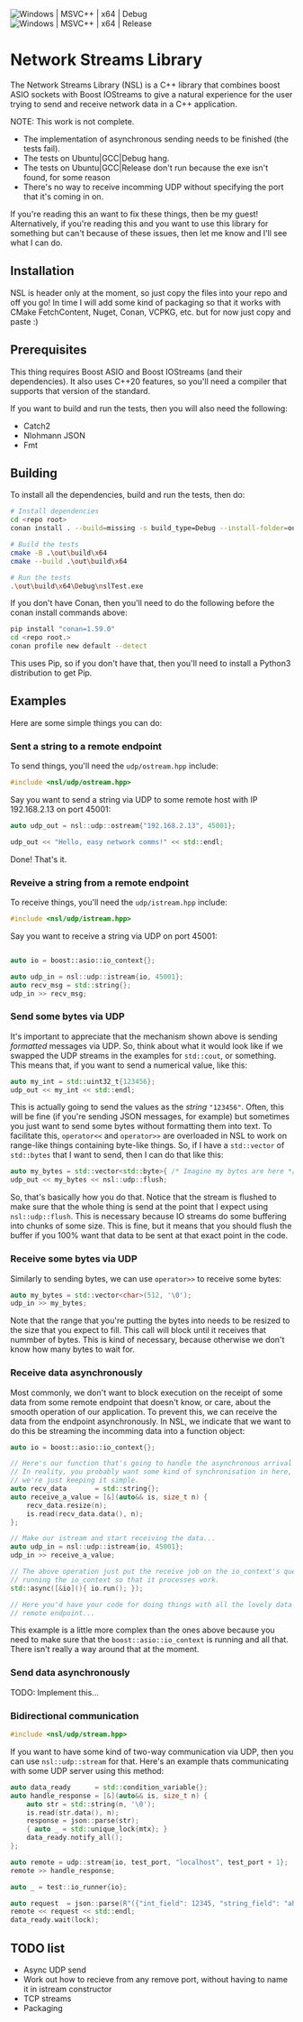 ![Windows | MSVC++ | x64 | Debug](https://github.com/kevinchannon/nsl/actions/workflows/build_and_test_windows_msvc_x64_debug.yml/badge.svg)<br>
![Windows | MSVC++ | x64 | Release](https://github.com/kevinchannon/nsl/actions/workflows/build_and_test_windows_msvc_x64_release.yml/badge.svg)

# Network Streams Library

The Network Streams Library (NSL) is a C++ library that combines boost ASIO sockets with Boost IOStreams to give a natural experience for the user trying to send and receive network data in a C++ application.

NOTE: This work is not complete.
* The implementation of asynchronous sending needs to be finished (the tests fail).
* The tests on Ubuntu|GCC|Debug hang.
* The tests on Ubuntu|GCC|Release don't run because the exe isn't found, for some reason
* There's no way to receive incomming UDP without specifying the port that it's coming in on.

If you're reading this an want to fix these things, then be my guest! Alternatively, if you're reading this and you want to use this library for something but can't because of these issues, then let me know and I'll see what I can do.

## Installation
NSL is header only at the moment, so just copy the files into your repo and off you go!  In time I will add some kind of packaging so that it works with CMake FetchContent, Nuget, Conan, VCPKG, etc. but for now just copy and paste :)

## Prerequisites
This thing requires Boost ASIO and Boost IOStreams (and their dependencies). It also uses C++20 features, so you'll need a compiler that supports that version of the standard.

If you want to build and run the tests, then you will also need the following:
* Catch2
* Nlohmann JSON
* Fmt

## Building

To install all the dependencies, build and run the tests, then do:
```bash
# Install dependencies
cd <repo root>
conan install . --build=missing -s build_type=Debug --install-folder=out/build/x64

# Build the tests
cmake -B .\out\build\x64
cmake --build .\out\build\x64

# Run the tests
.\out\build\x64\Debug\nslTest.exe
```

If you don't have Conan, then you'll need to do the following before the conan install commands above:
```bash
pip install "conan=1.59.0"
cd <repo root.>
conan profile new default --detect
```

This uses Pip, so if you don't have that, then you'll need to install a Python3 distribution to get Pip.

## Examples
Here are some simple things you can do:

### Sent a string to a remote endpoint
To send things, you'll need the `udp/ostream.hpp` include:
```c++
#include <nsl/udp/ostream.hpp>
```
Say you want to send a string via UDP to some remote host with IP 192.168.2.13 on port 45001:
```c++
auto udp_out = nsl::udp::ostream{"192.168.2.13", 45001};

udp_out << "Hello, easy network comms!" << std::endl;
```
Done! That's it.

### Reveive a string from a remote endpoint
To receive things, you'll need the `udp/istream.hpp` include:
```c++
#include <nsl/udp/istream.hpp>
```
Say you want to receive a string via UDP on port 45001:
```c++

auto io = boost::asio::io_context{};

auto udp_in = nsl::udp::istream{io, 45001};
auto recv_msg = std::string{};
udp_in >> recv_msg;
```
### Send some bytes via UDP
It's important to appreciate that the mechanism shown above is sending *formatted* messages via UDP. So, think about what it would look like if we swapped the UDP streams in the examples for `std::cout`, or something.  This means that, if you want to send a numerical value, like this:
```c++
auto my_int = std::uint32_t{123456};
udp_out << my_int << std::endl;
```
This is actually going to send the values as the *string* `"123456"`. Often, this will be fine (if you're sending JSON messages, for example) but sometimes you just want to send some bytes without formatting them into text. To facilitate this, `operator<<` and `operator>>` are overloaded in NSL to work on range-like things containing byte-like things. So, if I have a `std::vector` of `std::bytes` that I want to send, then I can do that like this:
```c++
auto my_bytes = std::vector<std::byte>{ /* Imagine my bytes are here */ };
udp_out << my_bytes << nsl::udp::flush;
```

So, that's basically how you do that. Notice that the stream is flushed to make sure that the whole thing is send at the point that I expect using `nsl::udp::flush`. This is necessary because IO streams do some buffering into chunks of some size. This is fine, but it means that you should flush the buffer if you 100% want that data to be sent at that exact point in the code.

### Receive some bytes via UDP
Similarly to sending bytes, we can use `operator>>` to receive some bytes:
```c++
auto my_bytes = std::vector<char>(512, '\0');
udp_in >> my_bytes;
```
Note that the range that you're putting the bytes into needs to be resized to the size that you expect to fill. This call will block until it receives that nummber of bytes. This is kind of necessary, because otherwise we don't know how many bytes to wait for.

### Receive data asynchronously
Most commonly, we don't want to block execution on the receipt of some data from some remote endpoint that doesn't know, or care, about the smooth operation of our application. To prevent this, we can receive the data from the endpoint asynchronously. In NSL, we indicate that we want to do this be streaming the incomming data into a function object:
```c++
auto io = boost::asio::io_context{};

// Here's our function that's going to handle the asynchronous arrival of our data.
// In reality, you probably want some kind of synchronisation in here, but for this example
// we're just keeping it simple.
auto recv_data       = std::string{};
auto receive_a_value = [&](auto&& is, size_t n) {
	recv_data.resize(n);
	is.read(recv_data.data(), n);
};

// Make our istream and start receiving the data...
auto udp_in = nsl::udp::istream{io, 45001};
udp_in >> receive_a_value;

// The above operation just put the receive job on the io_context's queue. now we need to start
// running the io_context so that it processes work.
std::async([&io](){ io.run(); });

// Here you'd have your code for doing things with all the lovely data that was coming from your
// remote endpoint...
```
This example is a little more complex than the ones above because you need to make sure that the `boost::asio::io_context` is running and all that. There isn't really a way around that at the moment.

### Send data asynchronously
TODO: Implement this...

### Bidirectional communication
```c++
#include <nsl/udp/stream.hpp>
```
If you want to have some kind of two-way communication via UDP, then you can use `nsl::udp::stream` for that. Here's an example thats communicating with some UDP server using this method:
```c++
auto data_ready      = std::condition_variable{};
auto handle_response = [&](auto&& is, size_t n) {
	auto str = std::string(n, '\0');
	is.read(str.data(), n);
	response = json::parse(str);
	{ auto _ = std::unique_lock{mtx}; }
	data_ready.notify_all();
};

auto remote = udp::stream{io, test_port, "localhost", test_port + 1};
remote >> handle_response;

auto _ = test::io_runner{io};

auto request  = json::parse(R"({"int_field": 12345, "string_field": "ahoy there!"})");
remote << request << std::endl;
data_ready.wait(lock);
```

## TODO list
* Async UDP send
* Work out how to recieve from any remove port, without having to name it in istream constructor
* TCP streams
* Packaging
